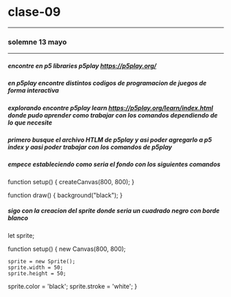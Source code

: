 # clase-09
---
### solemne 13 mayo 
---
##### encontre en p5 libraries p5play https://p5play.org/ 
##### en p5play encontre distintos codigos de programacion de juegos de forma interactiva 
##### explorando encontre p5play learn https://p5play.org/learn/index.html donde pudo aprender como trabajar con los comandos dependiendo de lo que necesite 
##### primero busque el archivo HTLM de p5play y asi poder agregarlo a p5 index y aasi poder trabajar con los comandos de p5play 
##### empece estableciendo como seria el fondo con los siguientes comandos
function setup() {
  createCanvas(800, 800);
}

function draw() {
  background("black");
}
##### sigo con la creacion del sprite donde seria un cuadrado negro con borde blanco

let sprite;

function setup() {
	new Canvas(800, 800);

	sprite = new Sprite();
	sprite.width = 50;
	sprite.height = 50;
  sprite.color = 'black';
sprite.stroke = 'white';
}
#####
